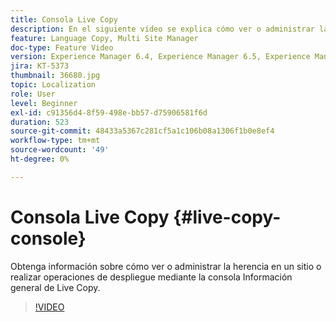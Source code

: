 ```yaml
---
title: Consola Live Copy
description: En el siguiente vídeo se explica cómo ver o administrar la herencia en un sitio, o cómo realizar operaciones de despliegue mediante la consola Información general de Live Copy.
feature: Language Copy, Multi Site Manager
doc-type: Feature Video
version: Experience Manager 6.4, Experience Manager 6.5, Experience Manager as a Cloud Service
jira: KT-5373
thumbnail: 36680.jpg
topic: Localization
role: User
level: Beginner
exl-id: c91356d4-8f59-498e-bb57-d75906581f6d
duration: 523
source-git-commit: 48433a5367c281cf5a1c106b08a1306f1b0e8ef4
workflow-type: tm+mt
source-wordcount: '49'
ht-degree: 0%

---
```


# Consola Live Copy {#live-copy-console}

Obtenga información sobre cómo ver o administrar la herencia en un sitio o realizar operaciones de despliegue mediante la consola Información general de Live Copy.

>[!VIDEO](https://video.tv.adobe.com/v/36680?quality=12&learn=on)

